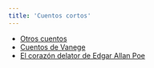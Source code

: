 ```yaml
---
title: 'Cuentos cortos'
---
```


* [Otros cuentos](alo-hikaye)
* [Cuentos de Vanege](hikaye-fal-vanege)
* [El corazón delator de Edgar Allan Poe](siri-logane-tutum)